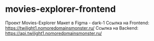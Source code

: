 # movies-explorer-frontend
Проект Movies-Explorer
Макет в Figma - dark-1
Ссылка на Frontend: https://twilight1.nomoredomainsmonster.ru/
Ссылка на Backend: https://api.twilight1.nomoredomainsmonster.ru/

